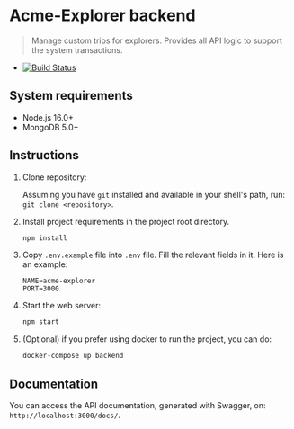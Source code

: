 # Acme-Explorer backend

> Manage custom trips for explorers. Provides all API logic to support the system transactions.

* [![Build Status](https://github.com/acme-explorer/acme-explorer/workflows/CI%20Backend/badge.svg)](https://github.com/acme-explorer/acme-explorer/actions)

## System requirements

* Node.js 16.0+
* MongoDB 5.0+

## Instructions

1. Clone repository:

   Assuming you have `git` installed and available in your shell's path, run: `git clone <repository>`.

2. Install project requirements in the project root directory.

   ```sh
   npm install
   ```

3. Copy `.env.example` file into `.env` file. Fill the relevant fields in it. Here is an example:

    ```dotenv
    NAME=acme-explorer
    PORT=3000
    ```
4. Start the web server:

   ```sh
   npm start
   ```

5. (Optional) if you prefer using docker to run the project, you can do:

   ```sh
   docker-compose up backend
   ```

## Documentation

   You can access the API documentation, generated with Swagger, on: `http://localhost:3000/docs/`.
